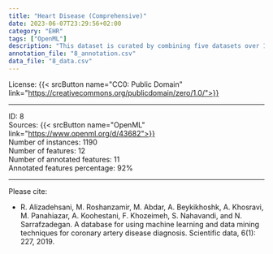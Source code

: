 ```yaml
---
title: "Heart Disease (Comprehensive)"
date: 2023-06-07T23:29:56+02:00
category: "EHR"
tags: ["OpenML"]
description: "This dataset is curated by combining five datasets over 11 standard features, making it the largest heart disease dataset available for research. Despite sharing this data on OpenML, it comes from separate research studies and is merged as a result of the meta-analysis."
annotation_file: "8_annotation.csv"
data_file: "8_data.csv"
---
```


License: {{< srcButton name="CC0: Public Domain" link="https://creativecommons.org/publicdomain/zero/1.0/">}} 

 --- 
ID: 8 \
Sources: {{< srcButton name="OpenML" link="https://www.openml.org/d/43682">}}  \
Number of instances: 1190 \
Number of features: 12 \
Number of annotated features: 11 \
Annotated features percentage: 92% 

 --- 
Please cite: 
- R. Alizadehsani, M. Roshanzamir, M. Abdar, A. Beykikhoshk, A. Khosravi, M. Panahiazar, A. Koohestani, F. Khozeimeh, S. Nahavandi, and N. Sarrafzadegan. A database for using machine learning and data mining techniques for coronary artery disease diagnosis. Scientific data, 6(1): 227, 2019. 
